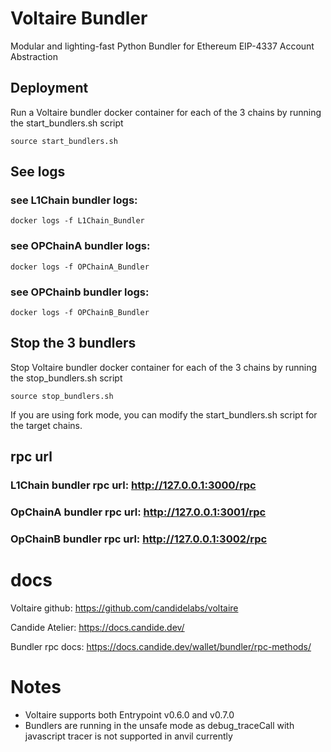 # Voltaire Bundler
Modular and lighting-fast Python Bundler for Ethereum EIP-4337 Account Abstraction

## Deployment
Run a Voltaire bundler docker container for each of the 3 chains by running the start_bundlers.sh script
```
source start_bundlers.sh
```
## See logs

### see L1Chain bundler logs:
```docker logs -f L1Chain_Bundler```

### see OPChainA bundler logs:
```docker logs -f OPChainA_Bundler```

### see OPChainb bundler logs:
```docker logs -f OPChainB_Bundler```

## Stop the 3 bundlers

Stop Voltaire bundler docker container for each of the 3 chains by running the stop_bundlers.sh script

```
source stop_bundlers.sh
```

If you are using fork mode, you can modify the start_bundlers.sh script for the target chains.

## rpc url

### L1Chain bundler rpc url: http://127.0.0.1:3000/rpc

### OpChainA bundler rpc url: http://127.0.0.1:3001/rpc

### OpChainB bundler rpc url: http://127.0.0.1:3002/rpc

# docs

Voltaire github: https://github.com/candidelabs/voltaire

Candide Atelier: https://docs.candide.dev/

Bundler rpc docs: https://docs.candide.dev/wallet/bundler/rpc-methods/

# Notes
* Voltaire supports both Entrypoint v0.6.0 and v0.7.0
* Bundlers are running in the unsafe mode as debug_traceCall with javascript tracer is not supported in anvil currently